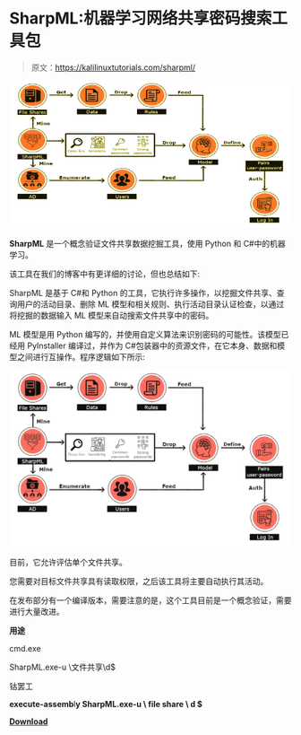 # SharpML:机器学习网络共享密码搜索工具包

> 原文：<https://kalilinuxtutorials.com/sharpml/>

[![](img/cd3e46f6095a2681f68860a305f5c05d.png)](https://1.bp.blogspot.com/-_YfVqfqLSS0/YVWoUmvly8I/AAAAAAAAK_o/LmO4Pou6jg0pPE4mc_185iehcbe61DEiACLcBGAsYHQ/s728/sharpml_logic%2B%25281%2529.png)

**SharpML** 是一个概念验证文件共享数据挖掘工具，使用 Python 和 C#中的机器学习。

该工具在我们的博客中有更详细的讨论，但也总结如下:

SharpML 是基于 C#和 Python 的工具，它执行许多操作，以挖掘文件共享、查询用户的活动目录、删除 ML 模型和相关规则、执行活动目录认证检查，以通过将挖掘的数据输入 ML 模型来自动搜索文件共享中的密码。

ML 模型是用 Python 编写的，并使用自定义算法来识别密码的可能性。该模型已经用 PyInstaller 编译过，并作为 C#包装器中的资源文件，在它本身、数据和模型之间进行互操作。程序逻辑如下所示:

![](img/862279cb73f814d9482db0c439288d8c.png)

目前，它允许评估单个文件共享。

您需要对目标文件共享具有读取权限，之后该工具将主要自动执行其活动。

在发布部分有一个编译版本，需要注意的是，这个工具目前是一个概念验证，需要进行大量改进。

**用途**

cmd.exe

SharpML.exe-u \文件共享\d$

钴罢工

**execute-assemb**l**y SharpML.exe-u \ file share \ d $**

[**Download**](https://github.com/HunnicCyber/SharpML)